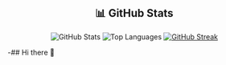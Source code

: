 <h2 align="center">📊 GitHub Stats</h2>
<p align="center">
  <img src="https://github-readme-stats.vercel.app/api?username=brazilianscriptguy&show_icons=true&theme=radical" alt="GitHub Stats">
  <img src="https://github-readme-stats.vercel.app/api/top-langs/?username=Ahmad-Rasheed-001&layout=compact&theme=radical" alt="Top Languages">
  <a href="https://streak-stats.demolab.com/?user=Ahmad-Rasheed-001" target="_blank">
    <img src="https://streak-stats.demolab.com/?user=Ahmad-Rasheed-001&theme=radical" alt="GitHub Streak">
  </a>
</p>




-## Hi there 👋

<!--
**Ahmad-Rasheed-01/Ahmad-Rasheed-01** is a ✨ _special_ ✨ repository because its `README.md` (this file) appears on your GitHub profile.

Here are some ideas to get you started:

- 🔭 I’m currently working on ...
- 🌱 I’m currently learning ...
- 👯 I’m looking to collaborate on ...
- 🤔 I’m looking for help with ...
- 💬 Ask me about ...
- 📫 How to reach me: ...
- 😄 Pronouns: ...
- ⚡ Fun fact: ...
-->
